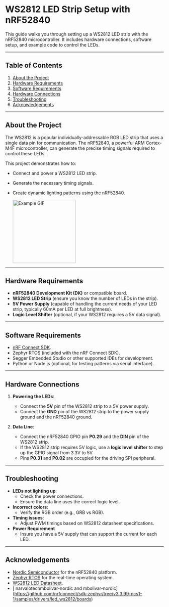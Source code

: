 
# WS2812 LED Strip Setup with nRF52840

This guide walks you through setting up a WS2812 LED strip with the nRF52840 microcontroller. It includes hardware connections, software setup, and example code to control the LEDs.

---

## Table of Contents

1. [About the Project](#about-the-project)
2. [Hardware Requirements](#hardware-requirements)
3. [Software Requirements](#software-requirements)
4. [Hardware Connections](#hardware-connections)
5. [Troubleshooting](#troubleshooting)
6. [Acknowledgements](#acknowledgements)

---

## About the Project

The WS2812 is a popular individually-addressable RGB LED strip that uses a single data pin for communication. The nRF52840, a powerful ARM Cortex-M4F microcontroller, can generate the precise timing signals required to control these LEDs. 

This project demonstrates how to:
- Connect and power a WS2812 LED strip.
- Generate the necessary timing signals.
- Create dynamic lighting patterns using the nRF52840.
  
    <img src="images/example.gif" alt="Example GIF" width="200">

---

## Hardware Requirements

- **nRF52840 Development Kit (DK)** or compatible board.
- **WS2812 LED Strip** (ensure you know the number of LEDs in the strip).
- **5V Power Supply** (capable of handling the current needs of your LED strip, typically 60mA per LED at full brightness).
- **Logic Level Shifter** (optional, if your WS2812 requires a 5V data signal).

---

## Software Requirements

- [nRF Connect SDK](https://developer.nordicsemi.com/nRF_Connect_SDK/).
- Zephyr RTOS (included with the nRF Connect SDK).
- Segger Embedded Studio or other supported IDEs for development.
- Python or Node.js (optional, for testing patterns via serial interface).

---

## Hardware Connections

1. **Powering the LEDs**:
   - Connect the **5V** pin of the WS2812 strip to a 5V power supply.
   - Connect the **GND** pin of the WS2812 strip to the power supply ground and the nRF52840 ground.

2. **Data Line**:
   - Connect the nRF52840 GPIO pin **P0.29** and the **DIN** pin of the WS2812 strip.
   - If the WS2812 strip requires 5V logic, use a **logic level shifter** to step up the GPIO signal from 3.3V to 5V.
   - Pins **P0.31** and **P0.02** are occupied for the driving SPI peripheral.

---

## Troubleshooting

- **LEDs not lighting up**:
  - Check the power connections.
  - Ensure the data line uses the correct logic level.
- **Incorrect colors**:
  - Verify the RGB order (e.g., GRB vs RGB).
- **Timing issues**:
  - Adjust PWM timings based on WS2812 datasheet specifications.
- **Power Requirement**
  - Insure you have a 5V supply that can support the current for each LED.

---

## Acknowledgements

- [Nordic Semiconductor](https://www.nordicsemi.com/) for the nRF52840 platform.
- [Zephyr RTOS](https://zephyrproject.org/) for the real-time operating system.
- [WS2812 LED Datasheet](https://cdn-shop.adafruit.com/datasheets/WS2812.pdf).
- [ narvalotechmbolivar-nordic and mbolivar-nordic] (https://github.com/nrfconnect/sdk-zephyr/tree/v3.3.99-ncs1-1/samples/drivers/led_ws2812/boards)
